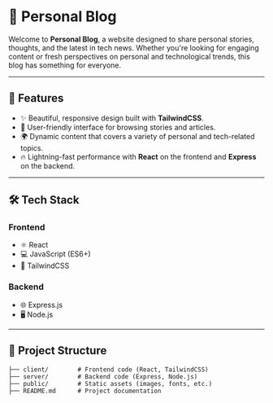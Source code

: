 # 🌟 Personal Blog

Welcome to **Personal Blog**, a website designed to share personal stories, thoughts, and the latest in tech news. Whether you're looking for engaging content or fresh perspectives on personal and technological trends, this blog has something for everyone.

---

## 🚀 Features

- ✨ Beautiful, responsive design built with **TailwindCSS**.
- 📝 User-friendly interface for browsing stories and articles.
- 🌍 Dynamic content that covers a variety of personal and tech-related topics.
- 🔥 Lightning-fast performance with **React** on the frontend and **Express** on the backend.

---

## 🛠️ Tech Stack

### **Frontend**
- ⚛️ React
- 💻 JavaScript (ES6+)
- 🎨 TailwindCSS

### **Backend**
- 🌐 Express.js
- 🖥️ Node.js

---

## 📂 Project Structure

```plaintext
├── client/        # Frontend code (React, TailwindCSS)
├── server/        # Backend code (Express, Node.js)
├── public/        # Static assets (images, fonts, etc.)
├── README.md      # Project documentation
